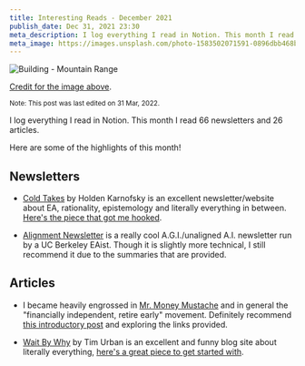```yaml
---
title: Interesting Reads - December 2021
publish_date: Dec 31, 2021 23:30
meta_description: I log everything I read in Notion. This month I read 66 newsletters and 26 articles. Here are some of the highlights of this month!
meta_image: https://images.unsplash.com/photo-1583502071591-0896dbb468b0?ixlib=rb-1.2.1&ixid=MnwxMjA3fDB8MHxwaG90by1wYWdlfHx8fGVufDB8fHx8&auto=format&fit=crop&w=824&q=80
---
```


![Building - Mountain Range](https://images.unsplash.com/photo-1583502071591-0896dbb468b0?ixlib=rb-1.2.1&ixid=MnwxMjA3fDB8MHxwaG90by1wYWdlfHx8fGVufDB8fHx8&auto=format&fit=crop&w=824&q=80)

[Credit for the image above](https://unsplash.com/photos/ZUBqCNhtMTQ).

<small>Note: This post was last edited on 31 Mar, 2022.</small>

I log everything I read in Notion. This month I read 66 newsletters and 26 articles.

Here are some of the highlights of this month!

## Newsletters

- [Cold Takes](https://www.cold-takes.com/) by Holden Karnofsky is an excellent newsletter/website about EA, rationality, epistemology and literally everything in between. [Here's the piece that got me hooked](https://www.cold-takes.com/bet-with-zvi-about-omicron/).

- [Alignment Newsletter](https://rohinshah.com/alignment-newsletter/) is a really cool A.G.I./unaligned A.I. newsletter run by a UC Berkeley EAist. Though it is slightly more technical, I still recommend it due to the summaries that are provided.

## Articles

- I became heavily engrossed in [Mr. Money Mustache](https://www.mrmoneymustache.com/) and in general the "financially independent, retire early" movement. Definitely recommend [this introductory post](https://www.mrmoneymustache.com/2013/02/22/getting-rich-from-zero-to-hero-in-one-blog-post/) and exploring the links provided.

- [Wait By Why](https://waitbutwhy.com) by Tim Urban is an excellent and funny blog site about literally everything, [here's a great piece to get started with](https://waitbutwhy.com/2013/12/11-awkward-things-about-email.html).
